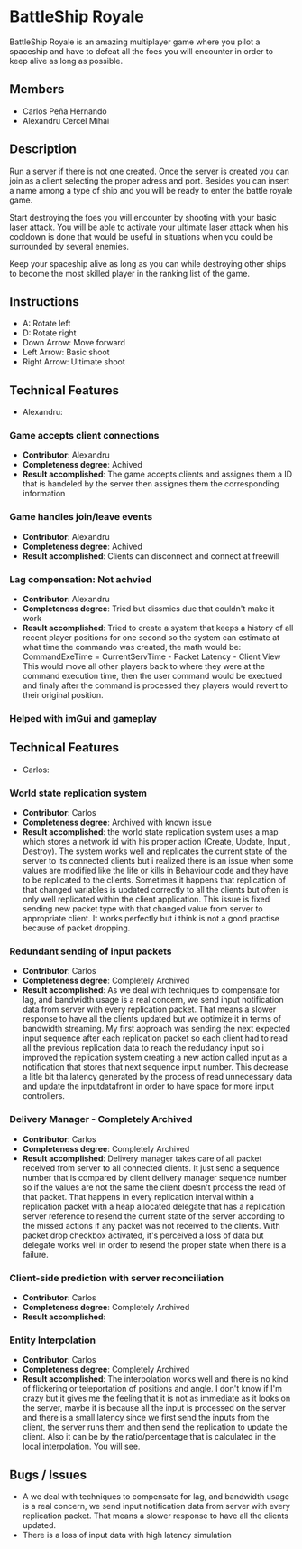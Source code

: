 # BattleShip Royale
BattleShip Royale is an amazing multiplayer game where you pilot a spaceship and have to defeat all the foes you will encounter in order to keep alive as long as possible.

## Members

* Carlos Peña Hernando
* Alexandru Cercel Mihai


## Description

Run a server if there is not one created. Once the server is created you can join as a client selecting the proper adress and port.
Besides you can insert a name among a type of ship and you will be ready to enter the battle royale game.

Start destroying the foes you will encounter by shooting with your basic laser attack. You will be able to activate your ultimate laser attack when
his cooldown is done that would be useful in situations when you could be surrounded by several enemies.

Keep your spaceship alive as long as you can while destroying other ships to become the most skilled player in the ranking list of the game. 



## Instructions

   * A: Rotate left
   * D: Rotate right
   * Down Arrow: Move forward
   * Left Arrow: Basic shoot
   * Right Arrow: Ultimate shoot


    


## Technical Features
* Alexandru:
### Game accepts client connections 

* **Contributor**: Alexandru
* **Completeness degree**: Achived
* **Result accomplished**: The game accepts clients and assignes them a ID that is handeled by the server then assignes them the corresponding information

### Game handles join/leave events
* **Contributor**: Alexandru
* **Completeness degree**: Achived
* **Result accomplished**: Clients can disconnect and connect at freewill

### Lag compensation: Not achvied
* **Contributor**: Alexandru
* **Completeness degree**: Tried but dissmies due that couldn't make it work
* **Result accomplished**: Tried to create a system that keeps a history of all recent player positions for one second so the system can estimate at what time the commando was created,
			   the math would be: CommandExeTime = CurrentServTime - Packet Latency - Client View 
			   This would move all other players back to where they were at the command execution time, then the user command would be exectued and finaly after the command is
			   processed they players would revert to their original position.

### **Helped with imGui and gameplay**
			    
		           
		           





## Technical Features
* Carlos:
 ### World state replication system 
  * **Contributor**: Carlos 
  * **Completeness degree**: Archived with known issue
  * **Result accomplished**: the world state replication system uses a map which stores a network id with his proper action (Create, Update, Input , Destroy). The system works 
        well and replicates the current state of the server to its connected clients but i realized there is an issue when some values are modified like the life or kills in
        Behaviour code and they have to be replicated to the clients. Sometimes it happens that replication of that changed variables is updated correctly to all the clients but         often is only well replicated within the client application. This issue is fixed sending new packet type with that changed value from server to appropriate client. It           works perfectly but i think is not a good practise because of packet dropping. 
         
 ### Redundant sending of input packets 
 * **Contributor**: Carlos
 * **Completeness degree**: Completely Archived
 * **Result accomplished**:  As we deal with techniques to compensate for lag, and bandwidth usage is a real concern, we send input notification data from server with every                                    replication packet. That means a slower response to have all the clients updated but we optimize it in terms of bandwidth streaming. My first approach was sending the next expected input sequence after each replication packet so each client had to read all the previous replication data to reach the redudancy input so 
i improved the replication system creating a new action called input as a notification that stores that next sequence input number. This decrease a litle bit tha latency generated by the process of read unnecessary data and update the inputdatafront in order to have space for more input controllers.
 
 ### Delivery Manager - Completely Archived
 * **Contributor**: Carlos
 * **Completeness degree**: Completely Archived
 * **Result accomplished**: Delivery manager takes care of all packet received from server to all connected clients. It just send a sequence number that is compared by client delivery manager sequence number so if the values are not the same the client doesn't process the read of that packet. That happens in every replication interval within a replication packet with a heap allocated delegate that has a replication server reference to resend the current state of the server according to the missed actions if any packet was not received to the clients. With packet drop checkbox activated, it's perceived a loss of data but delegate works well in order to resend the proper state when there is a failure.
 
 
 ### Client-side prediction with server reconciliation
 * **Contributor**: Carlos
 * **Completeness degree**: Completely Archived
 * **Result accomplished**: 
 
 ### Entity Interpolation 
 * **Contributor**: Carlos
 * **Completeness degree**: Completely Archived
 * **Result accomplished**: The interpolation works well and there is no kind of flickering or teleportation of positions and angle. I don't know if I'm crazy but it gives me the feeling that it is not as immediate as it looks on the server, maybe it is because all the input is processed on the server and there is a small latency since we first send the inputs from the client, the server runs them and then send the replication to update the client. Also it can be by the ratio/percentage that is calculated in the local interpolation. You will see.
 
    
    

## Bugs / Issues

  * A we deal with techniques to compensate for lag, and bandwidth usage is a real concern, we send input notification data from server with every replication packet. 
  That means a slower response to have all the clients updated.
  * There is a loss of input data with high latency simulation
    




